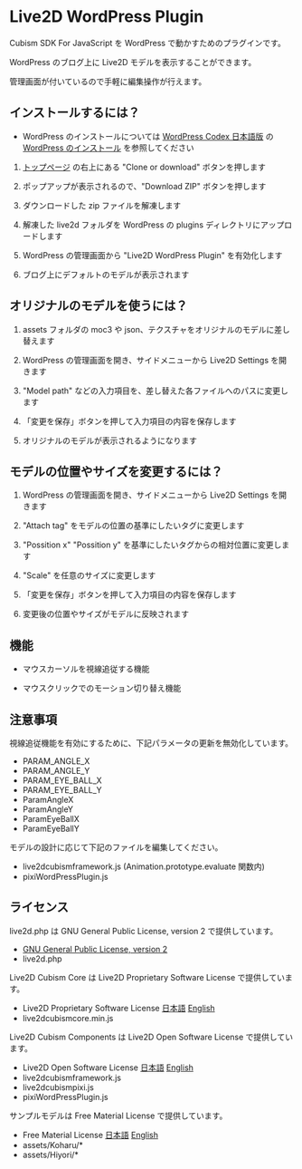 ﻿# Live2D WordPress Plugin

Cubism SDK For JavaScript を WordPress で動かすためのプラグインです。

WordPress のブログ上に Live2D モデルを表示することができます。

管理画面が付いているので手軽に編集操作が行えます。

## インストールするには？

- WordPress のインストールについては [WordPress Codex 日本語版](http://wpdocs.osdn.jp/Main_Page) の [WordPress のインストール](http://wpdocs.osdn.jp/WordPress_%E3%81%AE%E3%82%A4%E3%83%B3%E3%82%B9%E3%83%88%E3%83%BC%E3%83%AB) を参照してください



1. [トップページ](https://github.com/Live2D/CubismWordPressPlugin) の右上にある "Clone or download" ボタンを押します

2. ポップアップが表示されるので、"Download ZIP" ボタンを押します

3. ダウンロードした zip ファイルを解凍します

4. 解凍した live2d フォルダを WordPress の plugins ディレクトリにアップロードします

5. WordPress の管理画面から "Live2D WordPress Plugin" を有効化します

6. ブログ上にデフォルトのモデルが表示されます

## オリジナルのモデルを使うには？

1. assets フォルダの moc3 や json、テクスチャをオリジナルのモデルに差し替えます

2. WordPress の管理画面を開き、サイドメニューから Live2D Settings を開きます

3. "Model path" などの入力項目を、差し替えた各ファイルへのパスに変更します

4. 「変更を保存」ボタンを押して入力項目の内容を保存します

5. オリジナルのモデルが表示されるようになります

## モデルの位置やサイズを変更するには？

1. WordPress の管理画面を開き、サイドメニューから Live2D Settings を開きます

2. "Attach tag" をモデルの位置の基準にしたいタグに変更します

3. "Possition x" "Possition y" を基準にしたいタグからの相対位置に変更します

4. "Scale" を任意のサイズに変更します

5. 「変更を保存」ボタンを押して入力項目の内容を保存します

6. 変更後の位置やサイズがモデルに反映されます

## 機能

- マウスカーソルを視線追従する機能

- マウスクリックでのモーション切り替え機能

## 注意事項

視線追従機能を有効にするために、下記パラメータの更新を無効化しています。

- PARAM_ANGLE_X
- PARAM_ANGLE_Y
- PARAM_EYE_BALL_X
- PARAM_EYE_BALL_Y
- ParamAngleX
- ParamAngleY
- ParamEyeBallX
- ParamEyeBallY

モデルの設計に応じて下記のファイルを編集してください。

- live2dcubismframework.js (Animation.prototype.evaluate 関数内)
- pixiWordPressPlugin.js

## ライセンス
live2d.php は GNU General Public License, version 2 で提供しています。
- [GNU General Public License, version 2](https://www.gnu.org/licenses/old-licenses/gpl-2.0.html)
 - live2d.php


Live2D Cubism Core は Live2D Proprietary Software License で提供しています。
 - Live2D Proprietary Software License 
[日本語](http://www.live2d.com/eula/live2d-proprietary-software-license-agreement_jp.html) 
[English](http://www.live2d.com/eula/live2d-proprietary-software-license-agreement_en.html) 
 - live2dcubismcore.min.js


Live2D Cubism Components は Live2D Open Software License で提供しています。
- Live2D Open Software License 
[日本語](http://www.live2d.com/eula/live2d-open-software-license-agreement_jp.html) 
[English](http://www.live2d.com/eula/live2d-open-software-license-agreement_en.html) 
 - live2dcubismframework.js
 - live2dcubismpixi.js
 - pixiWordPressPlugin.js


サンプルモデルは Free Material License で提供しています。
- Free Material License 
[日本語](http://www.live2d.com/eula/live2d-free-material-license-agreement_jp.html) 
[English](http://www.live2d.com/eula/live2d-free-material-license-agreement_en.html) 
 - assets/Koharu/*
 - assets/Hiyori/*




